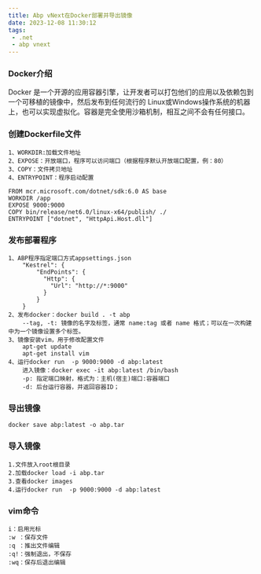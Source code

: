 ```yaml
---
title: Abp vNext在Docker部署并导出镜像
date: 2023-12-08 11:30:12
tags:
 - .net
 - abp vnext
---
```



###  Docker介绍
Docker 是一个开源的应用容器引擎，让开发者可以打包他们的应用以及依赖包到一个可移植的镜像中，然后发布到任何流行的 Linux或Windows操作系统的机器上，也可以实现虚拟化。容器是完全使用沙箱机制，相互之间不会有任何接口。

### 创建Dockerfile文件
	1、WORKDIR:加载文件地址
	2、EXPOSE：开放端口，程序可以访问端口（根据程序默认开放端口配置，例：80）
	3、COPY：文件拷贝地址
	4、ENTRYPOINT：程序启动配置

```
FROM mcr.microsoft.com/dotnet/sdk:6.0 AS base
WORKDIR /app
EXPOSE 9000:9000
COPY bin/release/net6.0/linux-x64/publish/ ./
ENTRYPOINT ["dotnet", "HttpApi.Host.dll"]
```

### 发布部署程序
	1、ABP程序指定端口方式appsettings.json
		"Kestrel": {
		    "EndPoints": {
		      "Http": {
		        "Url": "http://*:9000"
		      }
		    }
		}
	2、发布docker：docker build . -t abp
		--tag, -t: 镜像的名字及标签，通常 name:tag 或者 name 格式；可以在一次构建中为一个镜像设置多个标签。
	3、镜像安装vim，用于修改配置文件
		apt-get update
		apt-get install vim
	4、运行docker run  -p 9000:9000 -d abp:latest
		进入镜像：docker exec -it abp:latest /bin/bash
		-p: 指定端口映射，格式为：主机(宿主)端口:容器端口
		-d: 后台运行容器，并返回容器ID；
### 导出镜像
	docker save abp:latest -o abp.tar
### 导入镜像
	1.文件放入root根目录
	2.加载docker load -i abp.tar
	3.查看docker images
	4.运行docker run  -p 9000:9000 -d abp:latest

### vim命令
	i：启用光标
	:w ：保存文件
	:q ：推出文件编辑
	:q!：强制退出，不保存
	:wq：保存后退出编辑